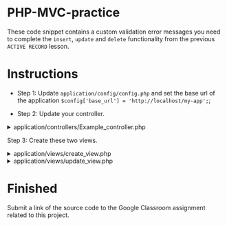 # PHP-MVC-practice
These code snippet contains a custom validation error messages you need to complete the `insert`, `update` and `delete` functionality from the previous `ACTIVE RECORD` lesson. 

# Instructions

* Step 1: Update `application/config/config.php` and set the base url of the application `$config['base_url'] = 'http://localhost/my-app';`;

* Step 2: Update your controller.

<details>
<summary> application/controllers/Example_controller.php </summary>
<br>

```
<?php
defined('BASEPATH') OR exit('No direct script access allowed');

class Example_controller extends CI_Controller 
{
	protected $list_errors = [];
	protected $required = array('name', 'email', 'contact');
	protected $error = false;

	public function __construct()
	{
	   parent::__construct();
	   $this->load->model('example_model', 'model_mentor');
	}

	public function index()
	{

	$data['title'] = 'Active Record - Demo';
	$config["base_url"] = base_url().'example_controller/index';

	$data["mentors_array"] = $this->model_mentor->get_mentor();
    $data["joined_array"] = $this->model_mentor->get_result(1);

	$this->load->view('mentor_view', $data);
	}

	# URL: http://localhost/my-app/index.php/example_controller/create_mentor
	public function create_mentor()
	{
		if($this->input->post('add') !== null ){
			foreach($this->required as $field) {
			  if (empty($this->input->post($field))) {
			  	$this->error = true;
			  	echo ucfirst($field)." is required * <br>";
			  }
		    }

		    if(!$this->error){
		    	echo "Created and Validated";
		    	# https://codeigniter.com/user_guide/database/query_builder.html#inserting-data
		    	# Perform your insert query for `example_model` 
		    	# insert_mentor($this->input->post());
		    }
		}
	    $this->load->view('create_view');
	}

	# URL: http://localhost/my-app/index.php/example_controller/update_mentor/[id]
	public function update_mentor()
	{
		$mentor_id = $this->uri->segment(3) ?? 0;
		$data['mentor_id'] = $mentor_id;
		$data['row_data'] = $this->db->get_where('mentor', array('id' =>$mentor_id))->row();  


		if($this->input->post('update') !== null ){
			foreach($this->required as $field) {
			  if (empty($this->input->post($field))) {
			  	$this->error = true;
			  	echo ucfirst($field)." is required * <br>";
			  }
		    }

		    if(!$this->error){
		    	echo "Updated and Validated";
		    	# https://codeigniter.com/user_guide/database/query_builder.html#updating-data
		    	# Perform your update query for `example_model` 
		    	# update_mentor($this->input->post());
		    }
		}

	    $this->load->view('update_view', $data);
	}

	# URL: http://localhost/my-app/index.php/example_controller/delete_mentor/[id]
	public function delete_mentor() 
	{	
		$mentor_id = $this->uri->segment(3) ?? 0;

		# https://codeigniter.com/user_guide/database/query_builder.html#deleting-data
		# delete_mentor($mentor_id);
	}
}
```
</details>

Step 3: Create these two views.

<details>
<summary> application/views/create_view.php </summary>
<br>

```
<html>
   <head> 
      <title>Add Mentor</title> 
   </head>
   <body>
      <form action = "<?php echo base_url('index.php/example_controller/create_mentor');?>" method = "POST">
         <h5>Insert mentor's detail to database</h5> 
         Mentor's Name: <input type = "text" name = "name" value = "" size = "50" /> <br> 
         Email: <input type = "email" name = "email" value = "" size = "50" />  <br>
         Contact: <input type = "text" name = "contact" value = "" size = "50" /> <br> 
         <div><input type = "submit" name="add" value = "Submit" /></div>  
      </form>  
   </body>
</html>
```
</details>

<details>
<summary> application/views/update_view.php </summary>
<br>

```
<html>
   <head> 
      <title>Update Mentor</title> 
   </head>
   <body>
      <form action = "<?php echo base_url('index.php/example_controller/update_mentor/'.$mentor_id);?>" method = "POST">
         <h5>Update mentor's detail to database</h5> 
         <input type = "hidden" name = "id" value = "<?php echo $row_data->id?>"/>
         Mentor's Name: <input type = "text" name = "name" value = "<?php echo $row_data->name?>" size = "50" /> <br> 
         Email: <input type = "email" name = "email" value = "<?php echo $row_data->email?>" size = "50" />  <br>
         Contact: <input type = "text" name = "contact" value = "<?php echo $row_data->contact?>" size = "50" /> <br> 
         <div><input type = "submit" name="update" value = "Submit" /></div>  
      </form>  
   </body>
</html>
```
</details>

# Finished
Submit a link of the source code to the Google Classroom assignment related to this project.
